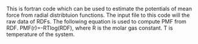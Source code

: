 This is fortran code which can be used to estimate the potentials of mean force from radial distribtuion functions. 
The input file to this code will the raw data of RDFs. 
The following equation is used to compute PMF from RDF.
PMF(r)=-RTlog(RDF), where R is the molar gas constant. T is temperature of the system.
